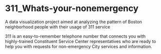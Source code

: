 # 311_Whats-your-nonemergency
A data visualization project aimed at analyzing the pattern of Boston neighborhood people with their usage of 311 service 

311 is an easy-to-remember telephone number that connects you with highly-trained Constituent Service Center representatives who are ready to help you with requests for non-emergency City services and information.
